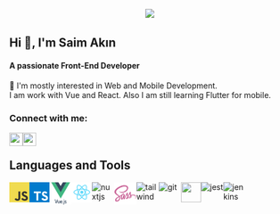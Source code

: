 
<p align="center"> 
 <img  src="https://media.giphy.com/media/QuJKTeDHHD4CcA8mRj/giphy.gif" width="375" > 
</p>

## Hi 👋, I'm Saim Akın

#### A passionate Front-End Developer
<p>🔭 I'm mostly interested in Web and Mobile Development. <br> I am work with Vue and React. Also I am still learning Flutter for mobile.</p>

### Connect with me:

[<img height="24" width="24" src="https://unpkg.com/simple-icons@v4/icons/medium.svg" align="left"/>][medium]
[<img height="24" width="24" src="https://unpkg.com/simple-icons@v4/icons/linkedin.svg" align="left"/>][linkedin]

<br/>

## Languages and Tools

<img src="https://raw.githubusercontent.com/github/explore/80688e429a7d4ef2fca1e82350fe8e3517d3494d/topics/javascript/javascript.png" height="36" width="36" align="left">
<img src="https://raw.githubusercontent.com/github/explore/80688e429a7d4ef2fca1e82350fe8e3517d3494d/topics/typescript/typescript.png" height="36" width="36" align="left">
<img src="https://raw.githubusercontent.com/devicons/devicon/master/icons/vuejs/vuejs-original-wordmark.svg" alt="vuejs" width="40" height="40"align="left" />
<img src="https://raw.githubusercontent.com/github/explore/80688e429a7d4ef2fca1e82350fe8e3517d3494d/topics/react/react.png" height="36" width="36" align="left">
<img src="https://www.vectorlogo.zone/logos/nuxtjs/nuxtjs-icon.svg" alt="nuxtjs" width="40" height="40" align="left"/>
<img src="https://raw.githubusercontent.com/devicons/devicon/master/icons/sass/sass-original.svg" alt="sass" width="40" height="40" align="left" />
<img src="https://www.vectorlogo.zone/logos/tailwindcss/tailwindcss-icon.svg" alt="tailwind" width="40" height="40" align="left"  />
<img src="https://www.vectorlogo.zone/logos/git-scm/git-scm-icon.svg" alt="git" width="40" height="40" align="left" />
<img src="https://i1.wp.com/www.muratoner.net/wp-content/uploads/2019/01/flutterlogo.png?fit=800%2C800&ssl=1" height="36" width="36" align="left">
<img src="https://www.vectorlogo.zone/logos/jestjsio/jestjsio-icon.svg" alt="jest" width="40" height="40" align="left" />
<img src="https://www.vectorlogo.zone/logos/jenkins/jenkins-icon.svg" alt="jenkins" width="40" height="40" align="left" />

[medium]: https://medium.com/@saimakinankarali
[linkedin]: https://linkedin.com/in/akinankarali
